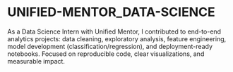 # UNIFIED-MENTOR_DATA-SCIENCE
As a Data Science Intern with Unified Mentor, I contributed to end-to-end analytics projects: data cleaning, exploratory analysis, feature engineering, model development (classification/regression), and deployment-ready notebooks. Focused on reproducible code, clear visualizations, and measurable impact.
